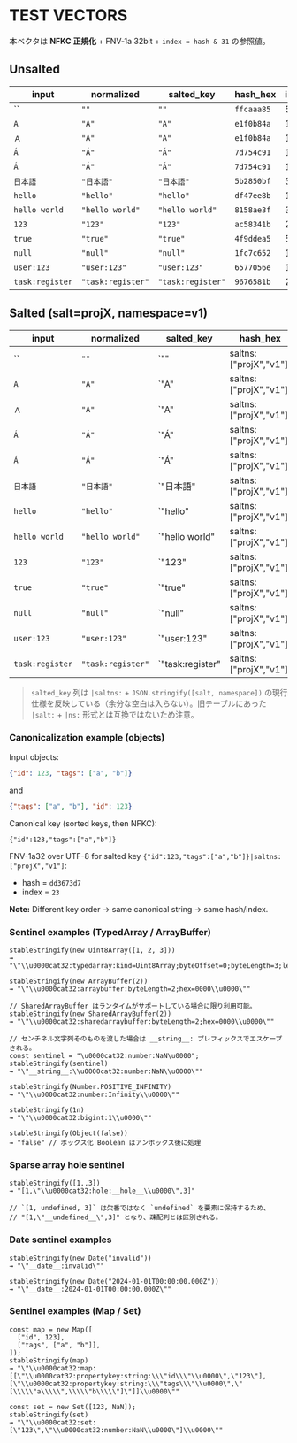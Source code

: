 # TEST VECTORS

本ベクタは **NFKC 正規化** + FNV‑1a 32bit + `index = hash & 31` の参照値。

## Unsalted

| input | normalized | salted_key | hash_hex | index |
|---|---|---|---|---|
| `` | `""` | `""` | `ffcaaa85` | 5 |
| `A` | `"A"` | `"A"` | `e1f0b84a` | 10 |
| `Ａ` | `"A"` | `"A"` | `e1f0b84a` | 10 |
| `Á` | `"Á"` | `"Á"` | `7d754c91` | 17 |
| `Á` | `"Á"` | `"Á"` | `7d754c91` | 17 |
| `日本語` | `"日本語"` | `"日本語"` | `5b2850bf` | 31 |
| `hello` | `"hello"` | `"hello"` | `df47ee8b` | 11 |
| `hello world` | `"hello world"` | `"hello world"` | `8158ae3f` | 31 |
| `123` | `"123"` | `"123"` | `ac58341b` | 27 |
| `true` | `"true"` | `"true"` | `4f9ddea5` | 5 |
| `null` | `"null"` | `"null"` | `1fc7c652` | 18 |
| `user:123` | `"user:123"` | `"user:123"` | `6577056e` | 14 |
| `task:register` | `"task:register"` | `"task:register"` | `9676581b` | 27 |

## Salted (salt=projX, namespace=v1)

| input | normalized | salted_key | hash_hex | index |
|---|---|---|---|---|
| `` | `""` | `""|saltns:["projX","v1"]` | `bc802308` | 8 |
| `A` | `"A"` | `"A"|saltns:["projX","v1"]` | `f4b2bd6f` | 15 |
| `Ａ` | `"A"` | `"A"|saltns:["projX","v1"]` | `f4b2bd6f` | 15 |
| `Á` | `"Á"` | `"Á"|saltns:["projX","v1"]` | `e2325e24` | 4 |
| `Á` | `"Á"` | `"Á"|saltns:["projX","v1"]` | `e2325e24` | 4 |
| `日本語` | `"日本語"` | `"日本語"|saltns:["projX","v1"]` | `319ef956` | 22 |
| `hello` | `"hello"` | `"hello"|saltns:["projX","v1"]` | `6d983fb2` | 18 |
| `hello world` | `"hello world"` | `"hello world"|saltns:["projX","v1"]` | `50dfcad6` | 22 |
| `123` | `"123"` | `"123"|saltns:["projX","v1"]` | `0ac6e002` | 2 |
| `true` | `"true"` | `"true"|saltns:["projX","v1"]` | `a4680368` | 8 |
| `null` | `"null"` | `"null"|saltns:["projX","v1"]` | `b0347117` | 23 |
| `user:123` | `"user:123"` | `"user:123"|saltns:["projX","v1"]` | `11d00f43` | 3 |
| `task:register` | `"task:register"` | `"task:register"|saltns:["projX","v1"]` | `d61ce402` | 2 |

> `salted_key` 列は `|saltns:` + `JSON.stringify([salt, namespace])` の現行仕様を反映している（余分な空白は入らない）。旧テーブルにあった `|salt:` + `|ns:` 形式とは互換ではないため注意。

### Canonicalization example (objects)

Input objects:
```json
{"id": 123, "tags": ["a", "b"]}
```
and
```json
{"tags": ["a", "b"], "id": 123}
```

Canonical key (sorted keys, then NFKC):
```
{"id":123,"tags":["a","b"]}
```

FNV-1a32 over UTF-8 for salted key `{"id":123,"tags":["a","b"]}|saltns:["projX","v1"]`:
- hash = `dd3673d7`
- index = `23`

**Note:** Different key order → same canonical string → same hash/index.

### Sentinel examples (TypedArray / ArrayBuffer)

```
stableStringify(new Uint8Array([1, 2, 3]))
→ "\"\\u0000cat32:typedarray:kind=Uint8Array;byteOffset=0;byteLength=3;length=3;hex=010203\\u0000\""

stableStringify(new ArrayBuffer(2))
→ "\"\\u0000cat32:arraybuffer:byteLength=2;hex=0000\\u0000\""

// SharedArrayBuffer はランタイムがサポートしている場合に限り利用可能。
stableStringify(new SharedArrayBuffer(2))
→ "\"\\u0000cat32:sharedarraybuffer:byteLength=2;hex=0000\\u0000\""

// センチネル文字列そのものを渡した場合は __string__: プレフィックスでエスケープされる。
const sentinel = "\u0000cat32:number:NaN\u0000";
stableStringify(sentinel)
→ "\"__string__:\\u0000cat32:number:NaN\\u0000\""

stableStringify(Number.POSITIVE_INFINITY)
→ "\"\\u0000cat32:number:Infinity\\u0000\""

stableStringify(1n)
→ "\"\\u0000cat32:bigint:1\\u0000\""

stableStringify(Object(false))
→ "false" // ボックス化 Boolean はアンボックス後に処理
```

### Sparse array hole sentinel

```
stableStringify([1,,3])
→ "[1,\"\\u0000cat32:hole:__hole__\\u0000\",3]"

// `[1, undefined, 3]` は欠番ではなく `undefined` を要素に保持するため、
// "[1,\"__undefined__\",3]" となり、疎配列とは区別される。
```

### Date sentinel examples

```
stableStringify(new Date("invalid"))
→ "\"__date__:invalid\""

stableStringify(new Date("2024-01-01T00:00:00.000Z"))
→ "\"__date__:2024-01-01T00:00:00.000Z\""
```

### Sentinel examples (Map / Set)

```
const map = new Map([
  ["id", 123],
  ["tags", ["a", "b"]],
]);
stableStringify(map)
→ "\"\\u0000cat32:map:[[\"\\u0000cat32:propertykey:string:\\\"id\\\"\\u0000\",\"123\"],[\"\\u0000cat32:propertykey:string:\\\"tags\\\"\\u0000\",\"[\\\\\"a\\\\\",\\\\\"b\\\\\"]\"]]\\u0000\""

const set = new Set([123, NaN]);
stableStringify(set)
→ "\"\\u0000cat32:set:[\"123\",\"\\u0000cat32:number:NaN\\u0000\"]\\u0000\""
```
